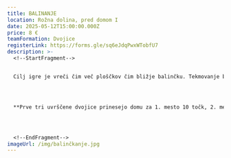```yaml
---
title: BALINANJE
location: Rožna dolina, pred domom I
date: 2025-05-12T15:00:00.000Z
price: 8 €
teamFormation: Dvojice
registerLink: https://forms.gle/sq6eJdqPwxWTobfU7
description: >-
  <!--StartFragment-->


  Cilj igre je vreči čim več ploščkov čim bližje balinčku. Tekmovanje bo na Majskih igrah potekalo v dvojicah, pri čemer so lahko dvojice mešane (moški in ženska) ali ne (dve ženski ali dva moška), vendar vsi tekmujejo skupaj. Igra je namenjena vsem študentom, tudi tistim, ki niso iz študentskih domov.




  **Prve tri uvrščene dvojice prinesejo domu za 1. mesto 10 točk, 2. mesto 8 točk in 3. mesto 6 točk. Oba tekmovalca morata biti iz istega doma, da prineseta svojemu domu točke. Če sta oba tekmovalca iz različnih domov, izbereta za kateri dom bodo štele točke. Če je en član iz doma, drug pa ne, ne dobita točk.**




  <!--EndFragment-->
imageUrl: /img/balinčkanje.jpg
---
```

